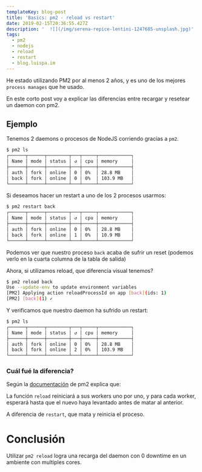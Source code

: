 ```yaml
---
templateKey: blog-post
title: 'Basics: pm2 - reload vs restart'
date: 2019-02-15T20:36:55.427Z
description: '  ![](/img/serena-repice-lentini-1247685-unsplash.jpg)'
tags:
  - pm2
  - nodejs
  - reload
  - restart
  - blog.luispa.im
---
```

He estado utilizando PM2 por al menos 2 años, y es uno de los mejores `process manages` que he usado.

En este corto post voy a explicar las diferencias entre recargar y resetear un daemon con pm2.

## Ejemplo

Tenemos 2 daemons o procesos de NodeJS corriendo gracias a `pm2`.

```bash
$ pm2 ls
┌──────┬──────┬────────┬───┬─────┬────────────┐
│ Name │ mode │ status │ ↺ │ cpu │ memory     │
├──────┼──────┼────────┼───┼─────┼────────────┤
│ auth │ fork │ online │ 0 │ 0%  │ 28.8 MB    │
│ back │ fork │ online │ 0 │ 0%  │ 103.9 MB   │
└──────┴──────┴────────┴───┴─────┴────────────┘
```

Si deseamos hacer un restart a uno de los 2 procesos usarmos:

```bash
$ pm2 restart back
┌──────┬──────┬────────┬───┬─────┬────────────┐
│ Name │ mode │ status │ ↺ │ cpu │ memory     │
├──────┼──────┼────────┼───┼─────┼────────────┤
│ auth │ fork │ online │ 0 │ 0%  │ 28.8 MB    │
│ back │ fork │ online │ 1 │ 0%  │ 10.9 MB    │
└──────┴──────┴────────┴───┴─────┴────────────┘
```

Podemos ver que nuestro proceso `back` acaba de sufrir un reset (podemos verlo en la cuarta columna de la tabla de salida)

Ahora, si utilizamos reload, que diferencia visual tenemos?

```bash
$ pm2 reload back
Use --update-env to update environment variables
[PM2] Applying action reloadProcessId on app [back](ids: 1)
[PM2] [back](1) ✓
```

Y verificamos que nuestro daemon ha sufrido un restart:

```bash
$ pm2 ls
┌──────┬──────┬────────┬───┬─────┬────────────┐
│ Name │ mode │ status │ ↺ │ cpu │ memory     │
├──────┼──────┼────────┼───┼─────┼────────────┤
│ auth │ fork │ online │ 0 │ 0%  │ 28.8 MB    │
│ back │ fork │ online │ 2 │ 0%  │ 103.9 MB   │
└──────┴──────┴────────┴───┴─────┴────────────┘
```

### Cuál fué la diferencia?

Según la [documentación](http://pm2.keymetrics.io/docs/usage/cluster-mode/#reload) de pm2 explica que:

La función `reload` reiniciará a sus workers uno por uno, y para cada worker, esperará hasta que el nuevo haya levantado antes de matar al anterior.

A diferencia de `restart`, que mata y reinicia el proceso. 

# Conclusión
Utilizar `pm2 reload` logra una recarga del daemon con 0 downtime en un ambiente con multiples cores.
